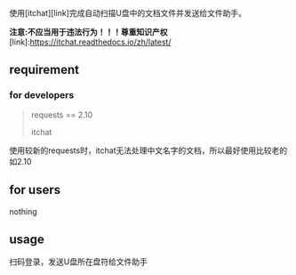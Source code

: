 使用[itchat][link]完成自动扫描U盘中的文档文件并发送给文件助手。

__注意:不应当用于违法行为！！！尊重知识产权__
[link]:https://itchat.readthedocs.io/zh/latest/
## requirement
### for developers
> requests == 2.10
> 
> itchat
> 
使用较新的requests时，itchat无法处理中文名字的文档，所以最好使用比较老的如2.10

## for users
nothing

## usage
扫码登录，发送U盘所在盘符给文件助手